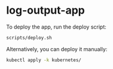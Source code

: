 # log-output-app

To deploy the app, run the deploy script:

```bash
scripts/deploy.sh
```

Alternatively, you can deploy it manually:

```bash
kubectl apply -k kubernetes/
```